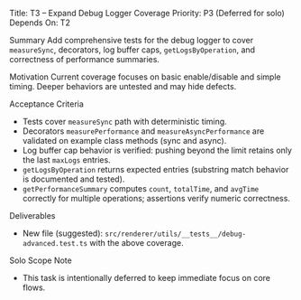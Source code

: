 Title: T3 – Expand Debug Logger Coverage
Priority: P3 (Deferred for solo)
Depends On: T2

Summary
Add comprehensive tests for the debug logger to cover `measureSync`, decorators, log buffer caps, `getLogsByOperation`, and correctness of performance summaries.

Motivation
Current coverage focuses on basic enable/disable and simple timing. Deeper behaviors are untested and may hide defects.

Acceptance Criteria
- Tests cover `measureSync` path with deterministic timing.
- Decorators `measurePerformance` and `measureAsyncPerformance` are validated on example class methods (sync and async).
- Log buffer cap behavior is verified: pushing beyond the limit retains only the last `maxLogs` entries.
- `getLogsByOperation` returns expected entries (substring match behavior is documented and tested).
- `getPerformanceSummary` computes `count`, `totalTime`, and `avgTime` correctly for multiple operations; assertions verify numeric correctness.

Deliverables
- New file (suggested): `src/renderer/utils/__tests__/debug-advanced.test.ts` with the above coverage.

Solo Scope Note
- This task is intentionally deferred to keep immediate focus on core flows.
